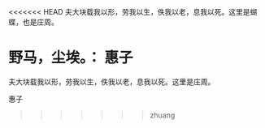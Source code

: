 <<<<<<< HEAD
夫大块载我以形，劳我以生，佚我以老，息我以死。这里是蝴蝶，也是庄周。

野马，尘埃。： 惠子
=======
夫大块载我以形，劳我以生，佚我以老，息我以死。这里是庄周。

惠子
>>>>>>> zhuang
